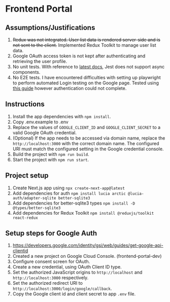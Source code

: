 # Frontend Portal

## Assumptions/Justifications

1. ~~Redux was not integrated. User list data is rendered server-side and is not sent to the client.~~ Implemented Redux Toolkit to manage user list data.
2. Google OAuth access token is not kept after authenticating and retrieving the user profile.
3. No unit tests. With reference to [latest docs](https://nextjs.org/docs/app/building-your-application/testing/jest), Jest does not support async components.
4. No E2E tests. I have encountered difficulties with setting up playwright to perform automated Login testing on the Google page. Tested using [this guide](https://adequatica.medium.com/google-authentication-with-playwright-8233b207b71a) however authentication could not complete.

## Instructions

1. Install the app dependencies with `npm install`.
2. Copy .env.example to .env
3. Replace the values of `GOOGLE_CLIENT_ID` and `GOOGLE_CLIENT_SECRET` to a valid Google OAuth credential.
4. (Optional) If the app needs to be accessed via domain name, replace the `http://localhost:3000` with the correct domain name. The configured URI must match the configured setting in the Google credential console.
5. Build the project with `npm run build`.
6. Start the project with `npm run start`.

## Project setup

1. Create Next.js app using `npx create-next-app@latest`
2. Add dependencies for auth `npm install lucia arctic @lucia-auth/adapter-sqlite better-sqlite3`
3. Add dependencies for better-sqlite3 types `npm install -D @types/better-sqlite3`
4. Add dependencies for Redux Toolkit `npm install @reduxjs/toolkit react-redux`

## Setup steps for Google Auth

1. https://developers.google.com/identity/gsi/web/guides/get-google-api-clientid
2. Created a new project on Google Cloud Console. (frontend-portal-dev)
3. Configure consent screen for OAuth.
4. Create a new credential, using OAuth Client ID type.
5. Set the authorized JavaScript origins to `http://localhost` and `http://localhost:3000` respectively.
6. Set the authorized redirect URI to `http://localhost:3000/login/google/callback`.
7. Copy the Google client id and client secret to app `.env` file.
